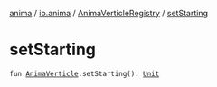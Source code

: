 [anima](../../index.md) / [io.anima](../index.md) / [AnimaVerticleRegistry](index.md) / [setStarting](./set-starting.md)

# setStarting

`fun `[`AnimaVerticle`](../-anima-verticle/index.md)`.setStarting(): `[`Unit`](https://kotlinlang.org/api/latest/jvm/stdlib/kotlin/-unit/index.html)